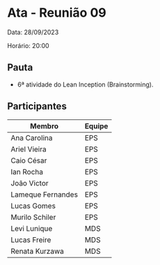 # Ata - Reunião 09

Data: 28/09/2023

Horário: 20:00

## Pauta

- 6ª atividade do Lean Inception (Brainstorming).

## Participantes
|Membro|Equipe|
|--|--|
|Ana Carolina|EPS|
|Ariel Vieira|EPS|
|Caio César|EPS|
|Ian Rocha|EPS|
|João Victor|EPS|
|Lameque Fernandes|EPS|
|Lucas Gomes|EPS|
|Murilo Schiler|EPS|
|Levi Lunique|MDS|
|Lucas Freire|MDS|
|Renata Kurzawa|MDS|